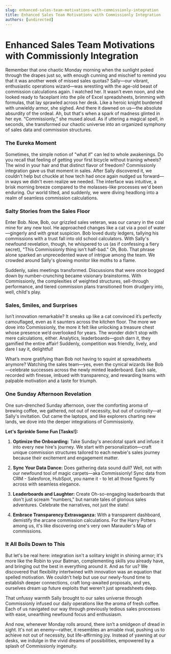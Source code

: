 ```yaml
---
slug: enhanced-sales-team-motivations-with-commissionly-integration
title: Enhanced Sales Team Motivations with Commissionly Integration
authors: [undirected]
---
```



# Enhanced Sales Team Motivations with Commissionly Integration

Remember that one chaotic Monday morning when the sunlight poked through the drapes just so, with enough cunning and mischief to remind you that it was another week of missed sales quotas? Sally—our vibrant, enthusiastic operations wizard—was wrestling with the age-old beast of commission calculations again. I watched her. It wasn't even noon, and she looked ready to faceplant into the pile of Excel spreadsheets, brimming with formulas, that lay sprawled across her desk. Like a heroic knight burdened with unwieldy armor, she sighed. And there it dawned on us—the absolute absurdity of the ordeal. Ah, but that's when a spark of madness glinted in her eye. “Commissionly,” she mused aloud. As if uttering a magical spell, in seconds, she transformed our chaotic universe into an organized symphony of sales data and commission structures.

### The Eureka Moment

Sometimes, the simple notion of "what if" can led to whole awakenings. Do you recall that feeling of getting your first bicycle without training wheels? The wind in your hair and that distinct flavor of freedom? Commissionly integration gave us that moment in sales. After Sally discovered it, we couldn't help but chuckle at how tech had once again nudged us forward—in ways we didn't even realize we needed. The interface was intuitive, a brisk morning breeze compared to the molasses-like processes we'd been enduring. Our world tilted, and suddenly, we were diving headlong into a realm of seamless commission calculations.

### Salty Stories from the Sales Floor

Enter Bob. Now, Bob, our grizzled sales veteran, was our canary in the coal mine for any new tool. He approached changes like a cat via a pool of water—gingerly and with great suspicion. Bob loved dusty ledgers, tallying his commissions with a trust fall into old school calculators. With Sally's newfound revelation, though, he whispered to us (as if confessing a fiery secret), "This Commissionly thing isn't half-bad." Oh, Bob. That phrase alone sparked an unprecedented wave of intrigue among the team. We crowded around Sally's glowing monitor like moths to a flame.

Suddenly, sales meetings transformed. Discussions that were once bogged down by number-crunching became visionary brainstorms. With Commissionly, the complexities of weighted structures, sell-through performance, and tiered commission plans transitioned from drudgery into, well, child's play.

### Sales, Smiles, and Surprises

Isn’t innovation remarkable? It sneaks up like a cat convinced it’s perfectly camouflaged, even as it saunters across the kitchen floor. The more we dove into Commissionly, the more it felt like unlocking a treasure chest whose presence we’d overlooked for years. The wonder didn't stop with mere calculations, either. Analytics, leaderboards—gosh darn it, they gamified the entire affair! Suddenly, competition was friendly, lively, and dare I say it, delightful!

What’s more gratifying than Bob not having to squint at spreadsheets anymore? Watching the sales team—yes, even the cynical wizards like Bob—celebrate successes across the newly minted leaderboard. Each sale, recorded with finesse, imbued with transparency, and rewarding teams with palpable motivation and a taste for triumph.

### One Sunday Afternoon Revelation

One sun-drenched Sunday afternoon, over the comforting aroma of brewing coffee, we gathered, not out of necessity, but out of curiosity—at Sally's invitation. Out came the laptops, and like explorers charting new lands, we dove into the deeper integrations of Commissionly.

**Let's Sprinkle Some Fun [Tasks!]:**

1. **Optimize the Onboarding:** Take Sunday's anecdotal spark and infuse it into every new hire's journey. We start with personalization—craft unique commission structures tailored to each newbie's sales journey because their excitement and engagement matter.

2. **Sync Your Data Dance:** Does gathering data sound dull? Well, not with our newfound tool of magic carpets—aka Commissionly! Sync data from CRM - Salesforce, HubSpot, you name it - to let all those figures fly across with seamless elegance.

3. **Leaderboards and Laughter:** Create Oh-so-engaging leaderboards that don't just scream "numbers," but narrate tales of glorious sales adventures. Celebrate the narratives, not just the stats!

4. **Embrace Transparency Extravaganza:** With a transparent dashboard, demistify the arcane commission calculations. For the Harry Potters among us, it's like discovering one's very own Marauder's Map of commissions.

### It All Boils Down to This

But let's be real here: integration isn't a solitary knight in shining armor; it's more like the Robin to your Batman, complementing skills you already have, and bringing out the best in everything around it. And as for us? We discovered that flexibility intertwined with innovation was an equation that spelled motivation. We couldn't help but use our newly-found time to establish deeper connections, craft long-awaited proposals, and yes, ourselves dream up future exploits that weren't just spreadsheets deep.

That unfussy warmth Sally brought to our sales universe through Commissionly infused our daily operations like the aroma of fresh coffee. Each of us navigated our way through previously tedious sales processes with ease, unearthing newfound focus and enthusiasm.

And now, whenever Monday rolls around, there isn’t a smidgeon of dread in sight. It's not an enemy—rather, it resembles an amiable rival, pushing us to achieve not out of necessity, but life-affirming joy. Instead of yawning at our desks, we indulge in the vivid dreams of possibilities, empowered by a splash of Commissionly ingenuity.